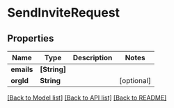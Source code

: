 # SendInviteRequest

## Properties
Name | Type | Description | Notes
------------ | ------------- | ------------- | -------------
**emails** | **[String]** |  | 
**orgId** | **String** |  | [optional] 

[[Back to Model list]](../README.md#documentation-for-models) [[Back to API list]](../README.md#documentation-for-api-endpoints) [[Back to README]](../README.md)


